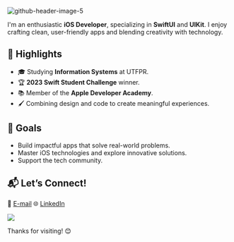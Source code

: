 ![github-header-image-5](https://github.com/user-attachments/assets/363b3133-4279-4dc8-9d05-94400ed140fa)

I'm an enthusiastic **iOS Developer**, specializing in **SwiftUI** and **UIKit**. I enjoy crafting clean, user-friendly apps and blending creativity with technology.

## 🌟 Highlights
- 🎓 Studying **Information Systems** at UTFPR.
- 🏆 **2023 Swift Student Challenge** winner.
- 📚 Member of the **Apple Developer Academy**.
- 🖌️ Combining design and code to create meaningful experiences.

## 🚀 Goals
- Build impactful apps that solve real-world problems.
- Master iOS technologies and explore innovative solutions.
- Support the tech community.

## 📬 Let’s Connect!
📩 [E-mail](isabastosj@gmail.com) 🌐 [LinkedIn](https://www.linkedin.com/in/isabelajastrombek/)  

![](https://github-readme-stats.vercel.app/api?username=isabelajastrombek&theme=tokyonight&hide_border=false&include_all_commits=true&count_private=true)<br/>

Thanks for visiting! 😊  
